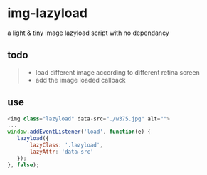 # img-lazyload
a light &amp; tiny image lazyload script with no dependancy

## todo
> * load different image according to different retina screen
> * add the image loaded callback

## use
```javascript
<img class="lazyload" data-src="./w375.jpg" alt="">
...
window.addEventListener('load', function(e) {
   lazyload({
       lazyClass: '.lazyload',
       lazyAttr: 'data-src'
   });
}, false);
```